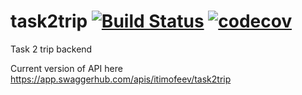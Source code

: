 # task2trip [![Build Status](https://travis-ci.org/itimofeev/task2trip.svg?branch=master)](https://travis-ci.org/itimofeev/task2trip) [![codecov](https://codecov.io/gh/itimofeev/task2trip/branch/master/graph/badge.svg)](https://codecov.io/gh/itimofeev/task2trip)
Task 2 trip backend

Current version of API here https://app.swaggerhub.com/apis/itimofeev/task2trip